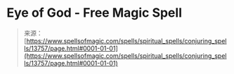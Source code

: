 <!--yml
category: 未分类
date: 2024-06-12 18:52:18
-->

# Eye of God - Free Magic Spell

> 来源：[https://www.spellsofmagic.com/spells/spiritual_spells/conjuring_spells/13757/page.html#0001-01-01](https://www.spellsofmagic.com/spells/spiritual_spells/conjuring_spells/13757/page.html#0001-01-01)